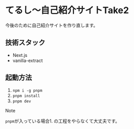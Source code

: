 # てるし〜自己紹介サイトTake2

今後のために自己紹介サイトを作り直します。

## 技術スタック

-   Next.js
-   vanilla-extract

## 起動方法

1. `npm i -g pnpm`
1. `pnpm install`
1. `pnpm dev`

> [!NOTE] 
> `pnpm`が入っている場合1. の工程をやらなくて大丈夫です。

